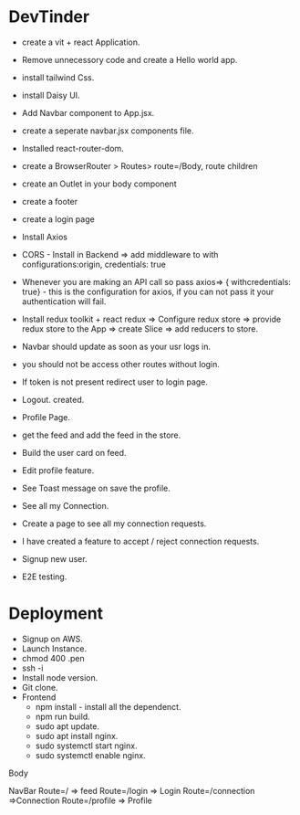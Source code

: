 # DevTinder
- create a vit + react Application.
- Remove unnecessory code and create a Hello world app.
- install tailwind Css.
- install Daisy UI.
- Add Navbar component to App.jsx.
- create a seperate navbar.jsx components file.
- Installed react-router-dom.
- create a BrowserRouter > Routes> route=/Body, route children
- create an Outlet in your body component
- create a footer
- create a login page
- Install Axios
- CORS - Install in Backend => add middleware to with configurations:origin, credentials: true
- Whenever you are making an API call so pass axios=> { withcredentials: true} - this is the configuration for axios, if you can not pass it your authentication will fail.

- Install redux toolkit + react redux => Configure  redux store => provide redux store to the App => create Slice =>  add reducers to store.
- Navbar should update as soon as your usr logs in.
- you should not be access other routes without login.
- If token is not present redirect user to login page.
- Logout. created.
- Profile Page.
- get the feed and add the feed in the store.
- Build the user card on feed.
- Edit profile feature.
- See Toast message on save the profile.
- See all my Connection.
- Create a page to see all my connection requests.
- I have created a feature to accept / reject connection requests.
- Signup new user.
- E2E testing.

# Deployment
- Signup on AWS.
- Launch Instance.
- chmod 400 <secret>.pen
- ssh -i 
- Install node version.
- Git clone.
- Frontend
    - npm install - install all the dependenct.
    - npm run build.
    - sudo apt update.
    - sudo apt install nginx.
    - sudo systemctl start nginx.
    - sudo systemctl enable nginx.







Body

NavBar
Route=/ => feed
Route=/login => Login
Route=/connection  =>Connection
Route=/profile  => Profile
